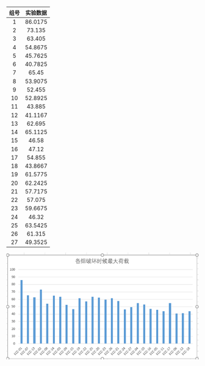 | 组号 | 实验数据 |
| :---: | :---: |
| 1 | 86.0175 |
| 2 | 73.135 |
| 3 | 63.405 |
| 4 | 54.8675 |
| 5 | 45.7625 |
| 6 | 40.7825 |
| 7 | 65.45 |
| 8 | 53.9075 |
| 9 | 52.455 |
| 10 | 52.8925 |
| 11 | 43.885 |
| 12 | 41.1167 |
| 13 | 62.695 |
| 14 | 65.1125 |
| 15 | 46.58 |
| 16 | 47.12 |
| 17 | 54.855 |
| 18 | 43.8667 |
| 19 | 61.5775 |
| 20 | 62.2425 |
| 21 | 57.7175 |
| 22 | 57.075 |
| 23 | 59.6675 |
| 24 | 46.32 |
| 25 | 63.5425 |
| 26 | 61.315 |
| 27 | 49.3525 |

![](/assets/荷载.PNG)


